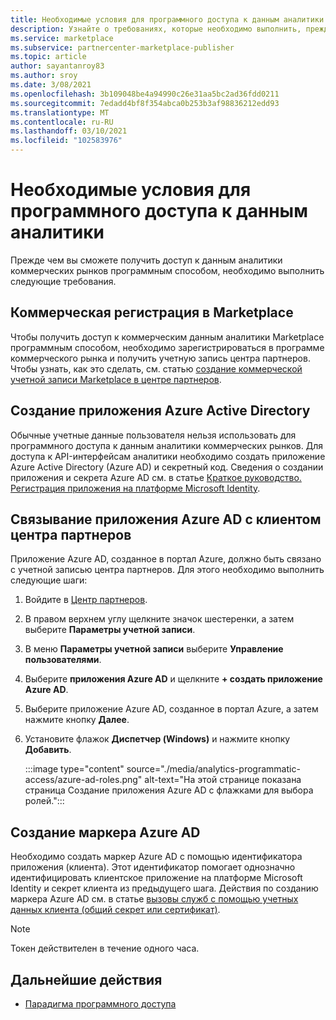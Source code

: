 ```yaml
---
title: Необходимые условия для программного доступа к данным аналитики
description: Узнайте о требованиях, которые необходимо выполнить, прежде чем можно будет программным способом получить доступ к данным аналитики для коммерческого рынка.
ms.service: marketplace
ms.subservice: partnercenter-marketplace-publisher
ms.topic: article
author: sayantanroy83
ms.author: sroy
ms.date: 3/08/2021
ms.openlocfilehash: 3b109048be4a94990c26e31aa5bc2ad36fdd0211
ms.sourcegitcommit: 7edadd4bf8f354abca0b253b3af98836212edd93
ms.translationtype: MT
ms.contentlocale: ru-RU
ms.lasthandoff: 03/10/2021
ms.locfileid: "102583976"
---
```

# <a name="prerequisites-to-programmatically-access-analytics-data"></a>Необходимые условия для программного доступа к данным аналитики

Прежде чем вы сможете получить доступ к данным аналитики коммерческих рынков программным способом, необходимо выполнить следующие требования.

## <a name="commercial-marketplace-enrollment"></a>Коммерческая регистрация в Marketplace

Чтобы получить доступ к коммерческим данным аналитики Marketplace программным способом, необходимо зарегистрироваться в программе коммерческого рынка и получить учетную запись центра партнеров. Чтобы узнать, как это сделать, см. статью [создание коммерческой учетной записи Marketplace в центре партнеров](./partner-center-portal/create-account.md).

## <a name="create-azure-active-directory-application"></a>Создание приложения Azure Active Directory

Обычные учетные данные пользователя нельзя использовать для программного доступа к данным аналитики коммерческих рынков. Для доступа к API-интерфейсам аналитики необходимо создать приложение Azure Active Directory (Azure AD) и секретный код. Сведения о создании приложения и секрета Azure AD см. в статье [Краткое руководство. Регистрация приложения на платформе Microsoft Identity](https://docs.microsoft.com/azure/active-directory/develop/quickstart-register-app).

## <a name="associate-the-azure-ad-application-to-the-partner-center-tenant"></a>Связывание приложения Azure AD с клиентом центра партнеров

Приложение Azure AD, созданное в портал Azure, должно быть связано с учетной записью центра партнеров. Для этого необходимо выполнить следующие шаги:

1. Войдите в [Центр партнеров](https://partner.microsoft.com/dashboard).
1. В правом верхнем углу щелкните значок шестеренки, а затем выберите **Параметры учетной записи**.
1. В меню **Параметры учетной записи** выберите **Управление пользователями**.
1. Выберите **приложения Azure AD** и щелкните **+ создать приложение Azure AD**.
1. Выберите приложение Azure AD, созданное в портал Azure, а затем нажмите кнопку **Далее**.
1. Установите флажок **Диспетчер (Windows)** и нажмите кнопку **Добавить**.

    :::image type="content" source="./media/analytics-programmatic-access/azure-ad-roles.png" alt-text="На этой странице показана страница Создание приложения Azure AD с флажками для выбора ролей.":::

## <a name="generate-an-azure-ad-token"></a>Создание маркера Azure AD

Необходимо создать маркер Azure AD с помощью идентификатора приложения (клиента). Этот идентификатор помогает однозначно идентифицировать клиентское приложение на платформе Microsoft Identity и секрет клиента из предыдущего шага. Действия по созданию маркера Azure AD см. в статье [вызовы служб с помощью учетных данных клиента (общий секрет или сертификат)](https://docs.microsoft.com/azure/active-directory/azuread-dev/v1-oauth2-client-creds-grant-flow).

> [!NOTE]
> Токен действителен в течение одного часа.

## <a name="next-steps"></a>Дальнейшие действия

- [Парадигма программного доступа](analytics-programmatic-access.md)
